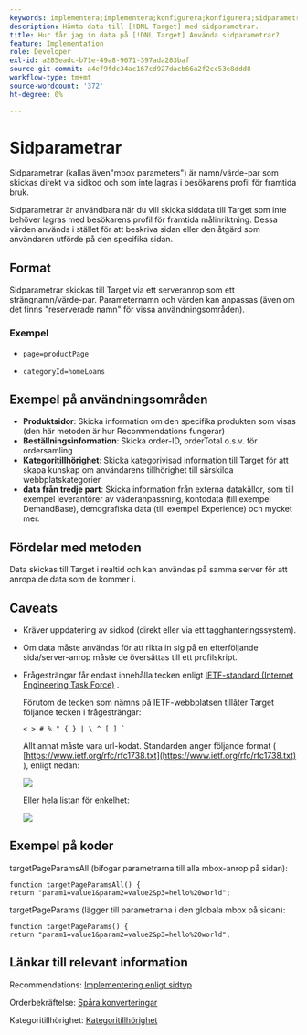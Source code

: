 ```yaml
---
keywords: implementera;implementera;konfigurera;konfigurera;sidparametrar
description: Hämta data till [!DNL Target] med sidparametrar.
title: Hur får jag in data på [!DNL Target] Använda sidparametrar?
feature: Implementation
role: Developer
exl-id: a285eadc-b71e-49a8-9071-397ada283baf
source-git-commit: a4ef9fdc34ac167cd927dacb66a2f2cc53e8ddd8
workflow-type: tm+mt
source-wordcount: '372'
ht-degree: 0%

---
```


# Sidparametrar

Sidparametrar (kallas även&quot;mbox parameters&quot;) är namn/värde-par som skickas direkt via sidkod och som inte lagras i besökarens profil för framtida bruk.

Sidparametrar är användbara när du vill skicka siddata till Target som inte behöver lagras med besökarens profil för framtida målinriktning. Dessa värden används i stället för att beskriva sidan eller den åtgärd som användaren utförde på den specifika sidan.

## Format

Sidparametrar skickas till Target via ett serveranrop som ett strängnamn/värde-par. Parameternamn och värden kan anpassas (även om det finns &quot;reserverade namn&quot; för vissa användningsområden).

### Exempel

* `page=productPage`

* `categoryId=homeLoans`

## Exempel på användningsområden

* **Produktsidor**: Skicka information om den specifika produkten som visas (den här metoden är hur Recommendations fungerar)
* **Beställningsinformation**: Skicka order-ID, orderTotal o.s.v. för ordersamling
* **Kategoritillhörighet**: Skicka kategorivisad information till Target för att skapa kunskap om användarens tillhörighet till särskilda webbplatskategorier
* **data från tredje part**: Skicka information från externa datakällor, som till exempel leverantörer av väderanpassning, kontodata (till exempel DemandBase), demografiska data (till exempel Experience) och mycket mer.

## Fördelar med metoden

Data skickas till Target i realtid och kan användas på samma server för att anropa de data som de kommer i.

## Caveats

* Kräver uppdatering av sidkod (direkt eller via ett tagghanteringssystem).
* Om data måste användas för att rikta in sig på en efterföljande sida/server-anrop måste de översättas till ett profilskript.
* Frågesträngar får endast innehålla tecken enligt [IETF-standard (Internet Engineering Task Force)](https://www.ietf.org/rfc/rfc3986.txt) .

   Förutom de tecken som nämns på IETF-webbplatsen tillåter Target följande tecken i frågesträngar:

   ```< > # % " { } | \ ^ [ ] ` ```

   Allt annat måste vara url-kodat. Standarden anger följande format ( [https://www.ietf.org/rfc/rfc1738.txt](https://www.ietf.org/rfc/rfc1738.txt) ), enligt nedan:

   ![](assets/ietf1.png)

   Eller hela listan för enkelhet:

   ![](assets/ietf2.png)

## Exempel på koder

targetPageParamsAll (bifogar parametrarna till alla mbox-anrop på sidan):

`function targetPageParamsAll() { return "param1=value1&param2=value2&p3=hello%20world";`

targetPageParams (lägger till parametrarna i den globala mbox på sidan):

`function targetPageParams() { return "param1=value1&param2=value2&p3=hello%20world";`

## Länkar till relevant information

Recommendations: [Implementering enligt sidtyp](/help/c-recommendations/plan-implement.md#reference_DE38BB07BD3C4511B176CDAB45E126FC)

Orderbekräftelse: [Spåra konverteringar](/help/c-implementing-target/c-implementing-target-for-client-side-web/how-to-deployatjs/implementing-target-without-a-tag-manager.md#task_E85D2F64FEB84201A594F2288FABF053)

Kategoritillhörighet: [Kategoritillhörighet](/help/c-target/c-visitor-profile/category-affinity.md#concept_75EC1E1123014448B8B92AD16B2D72CC)
